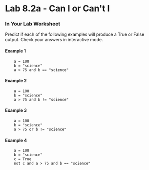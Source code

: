 # Lab 8.2a - Can I or Can't I

### In Your Lab Worksheet

Predict if each of the following examples will produce a True or False output. Check your answers in interactive mode.

#### Example 1

```
    a = 100
    b = "science"
    a > 75 and b == "science"
```

#### Example 2

```
    a = 100
    b = "science"
    a > 75 and b != "science"
```

#### Example 3

```
    a = 100
    b = "science"
    a > 75 or b != "science"
```

#### Example 4

```
    a = 100
    b = "science"
    c = True
    not c and a > 75 and b == "science"
```
